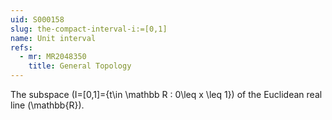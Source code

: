 ```yaml
---
uid: S000158
slug: the-compact-interval-i:=[0,1]
name: Unit interval
refs:
  - mr: MR2048350
    title: General Topology
---
```

The subspace \(I=[0,1]=\{t\in \mathbb R : 0\leq x \leq 1\}\) of the
Euclidean real line \(\mathbb{R}\).
